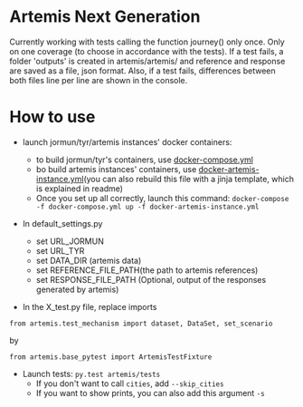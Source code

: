 Artemis Next Generation
=====

Currently working with tests calling the function journey() only once. Only on one coverage (to choose in accordance with the tests).
If a test fails, a folder 'outputs' is created in artemis/artemis/ and reference and response are saved as a file, json format.
Also, if a test fails, differences between both files line per line are shown in the console.


How to use
=====

* launch jormun/tyr/artemis instances' docker containers:
    - to build jormun/tyr's containers, use [docker-compose.yml](https://github.com/CanalTP/navitia-docker-compose/docker-compose.yml)
    - bo build artemis instances' containers, use [docker-artemis-instance.yml](https://github.com/CanalTP/navitia-docker-compose/blob/master/artemis/docker-artemis-instance.yml)(you can also rebuild this file with a jinja template, which is explained in readme)
    - Once you set up all correctly, launch this command: `docker-compose -f docker-compose.yml up -f docker-artemis-instance.yml`

* In default_settings.py
    - set URL_JORMUN
    - set URL_TYR
    - set DATA_DIR (artemis data)
    - set REFERENCE_FILE_PATH(the path to artemis references)
    - set RESPONSE_FILE_PATH (Optional, output of the responses generated by artemis)

* In the X_test.py file, replace imports

`from artemis.test_mechanism import dataset, DataSet, set_scenario`

by

`from artemis.base_pytest import ArtemisTestFixture`

* Launch tests: `py.test artemis/tests`
    - If you don't want to call `cities`, add `--skip_cities`
    - If you want to show prints, you can also add this argument `-s`

